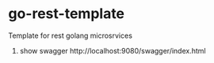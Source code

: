 # go-rest-template
Template for rest golang microsrvices


1. show swagger http://localhost:9080/swagger/index.html